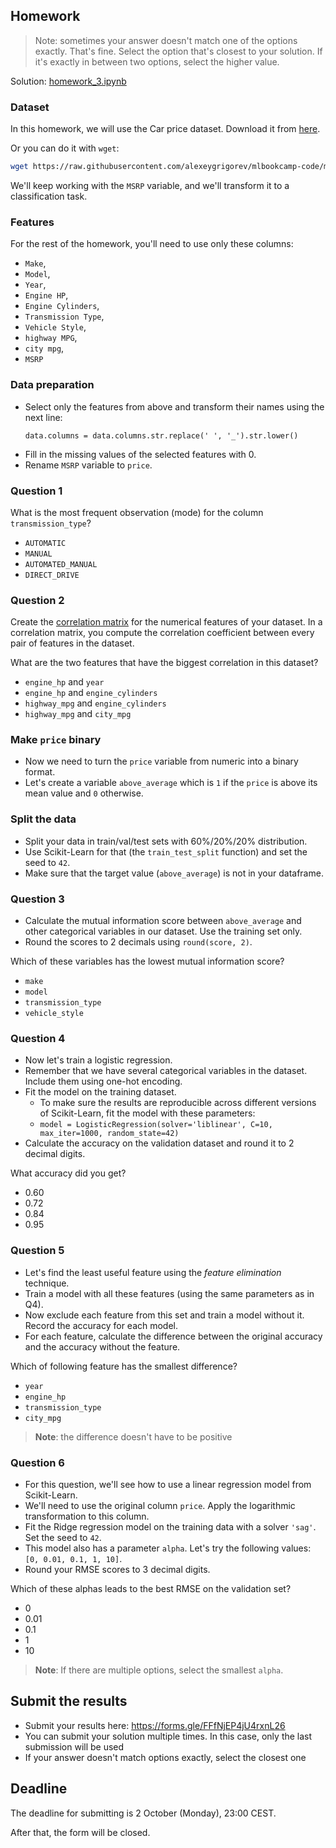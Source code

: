 ## Homework

> Note: sometimes your answer doesn't match one of the options exactly. That's fine. 
Select the option that's closest to your solution.
If it's exactly in between two options, select the higher value.

Solution: [homework_3.ipynb](homework_3.ipynb)


### Dataset

In this homework, we will use the Car price dataset. Download it from [here](https://raw.githubusercontent.com/alexeygrigorev/mlbookcamp-code/master/chapter-02-car-price/data.csv).

Or you can do it with `wget`:

```bash
wget https://raw.githubusercontent.com/alexeygrigorev/mlbookcamp-code/master/chapter-02-car-price/data.csv
```

We'll keep working with the `MSRP` variable, and we'll transform it to a classification task. 

### Features

For the rest of the homework, you'll need to use only these columns:

* `Make`,
* `Model`,
* `Year`,
* `Engine HP`,
* `Engine Cylinders`,
* `Transmission Type`,
* `Vehicle Style`,
* `highway MPG`,
* `city mpg`,
* `MSRP`

### Data preparation

* Select only the features from above and transform their names using the next line:
  ```
  data.columns = data.columns.str.replace(' ', '_').str.lower()
  ```
* Fill in the missing values of the selected features with 0.
* Rename `MSRP` variable to `price`.

### Question 1

What is the most frequent observation (mode) for the column `transmission_type`?

- `AUTOMATIC`
- `MANUAL`
- `AUTOMATED_MANUAL`
- `DIRECT_DRIVE`


### Question 2

Create the [correlation matrix](https://www.google.com/search?q=correlation+matrix) for the numerical features of your dataset. 
In a correlation matrix, you compute the correlation coefficient between every pair of features in the dataset.

What are the two features that have the biggest correlation in this dataset?

- `engine_hp` and `year`
- `engine_hp` and `engine_cylinders`
- `highway_mpg` and `engine_cylinders`
- `highway_mpg` and `city_mpg`


### Make `price` binary

* Now we need to turn the `price` variable from numeric into a binary format.
* Let's create a variable `above_average` which is `1` if the `price` is above its mean value and `0` otherwise.

### Split the data

* Split your data in train/val/test sets with 60%/20%/20% distribution.
* Use Scikit-Learn for that (the `train_test_split` function) and set the seed to `42`.
* Make sure that the target value (`above_average`) is not in your dataframe.

### Question 3

* Calculate the mutual information score between `above_average` and other categorical variables in our dataset. 
  Use the training set only.
* Round the scores to 2 decimals using `round(score, 2)`.

Which of these variables has the lowest mutual information score?
  
- `make`
- `model`
- `transmission_type`
- `vehicle_style`


### Question 4

* Now let's train a logistic regression.
* Remember that we have several categorical variables in the dataset. Include them using one-hot encoding.
* Fit the model on the training dataset.
    - To make sure the results are reproducible across different versions of Scikit-Learn, fit the model with these parameters:
    - `model = LogisticRegression(solver='liblinear', C=10, max_iter=1000, random_state=42)`
* Calculate the accuracy on the validation dataset and round it to 2 decimal digits.

What accuracy did you get?

- 0.60
- 0.72
- 0.84
- 0.95


### Question 5 

* Let's find the least useful feature using the *feature elimination* technique.
* Train a model with all these features (using the same parameters as in Q4).
* Now exclude each feature from this set and train a model without it. Record the accuracy for each model.
* For each feature, calculate the difference between the original accuracy and the accuracy without the feature. 

Which of following feature has the smallest difference?

- `year`
- `engine_hp`
- `transmission_type`
- `city_mpg`

> **Note**: the difference doesn't have to be positive


### Question 6

* For this question, we'll see how to use a linear regression model from Scikit-Learn.
* We'll need to use the original column `price`. Apply the logarithmic transformation to this column.
* Fit the Ridge regression model on the training data with a solver `'sag'`. Set the seed to `42`.
* This model also has a parameter `alpha`. Let's try the following values: `[0, 0.01, 0.1, 1, 10]`.
* Round your RMSE scores to 3 decimal digits.

Which of these alphas leads to the best RMSE on the validation set?

- 0
- 0.01
- 0.1
- 1
- 10

> **Note**: If there are multiple options, select the smallest `alpha`.


## Submit the results

* Submit your results here: https://forms.gle/FFfNjEP4jU4rxnL26
* You can submit your solution multiple times. In this case, only the last submission will be used 
* If your answer doesn't match options exactly, select the closest one


## Deadline

The deadline for submitting is 2 October (Monday), 23:00 CEST.

After that, the form will be closed.
